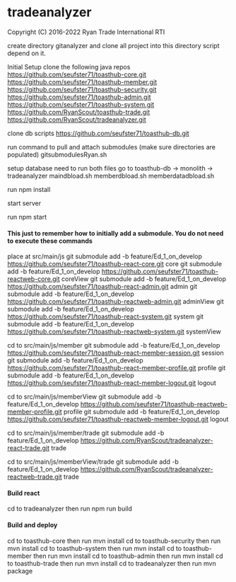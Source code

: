 # tradeanalyzer

Copyright (C) 2016-2022 Ryan Trade International RTI


create directory gitanalyzer and clone all project into this directory  script depend on it. 

Initial Setup
clone the following java repos
https://github.com/seufster71/toasthub-core.git
https://github.com/seufster71/toasthub-member.git
https://github.com/seufster71/toasthub-security.git
https://github.com/seufster71/toasthub-admin.git
https://github.com/seufster71/toasthub-system.git
https://github.com/RyanScout/toasthub-trade.git
https://github.com/RyanScout/tradeanalyzer.git

clone db scripts
https://github.com/seufster71/toasthub-db.git

run command to pull and attach submodules (make sure directories are populated)
gitsubmodulesRyan.sh

setup database need to run both files
go to toasthub-db -> monolith -> tradeanalyzer
maindbload.sh
memberdbload.sh
memberdatadbload.sh

run npm install

start server

run npm start



#### This just to remember how to initially add a submodule. You do not need to execute these commands ####
place at src/main/js
git submodule add -b feature/Ed_1_on_develop https://github.com/seufster71/toasthub-react-core.git core
git submodule add -b feature/Ed_1_on_develop https://github.com/seufster71/toasthub-reactweb-core.git coreView
git submodule add -b feature/Ed_1_on_develop https://github.com/seufster71/toasthub-react-admin.git admin
git submodule add -b feature/Ed_1_on_develop https://github.com/seufster71/toasthub-reactweb-admin.git adminView
git submodule add -b feature/Ed_1_on_develop https://github.com/seufster71/toasthub-react-system.git system
git submodule add -b feature/Ed_1_on_develop https://github.com/seufster71/toasthub-reactweb-system.git systemView

cd to src/main/js/member
git submodule add -b feature/Ed_1_on_develop https://github.com/seufster71/toasthub-react-member-session.git session
git submodule add -b feature/Ed_1_on_develop https://github.com/seufster71/toasthub-react-member-profile.git profile
git submodule add -b feature/Ed_1_on_develop https://github.com/seufster71/toasthub-react-member-logout.git logout

cd to src/main/js/memberView
git submodule add -b feature/Ed_1_on_develop https://github.com/seufster71/toasthub-reactweb-member-profile.git profile
git submodule add -b feature/Ed_1_on_develop https://github.com/seufster71/toasthub-reactweb-member-logout.git logout

cd to src/main/js/member/trade
git submodule add -b feature/Ed_1_on_develop https://github.com/RyanScout/tradeanalyzer-react-trade.git trade

cd to src/main/js/memberView/trade
git submodule add -b feature/Ed_1_on_develop https://github.com/RyanScout/tradeanalyzer-reactweb-trade.git trade

#### Build react
cd to tradeanalyzer then run npm run build

#### Build and deploy
cd to toasthub-core then run  mvn install
cd to toasthub-security then run  mvn install
cd to toasthub-system then run mvn install
cd to toasthub-member then run  mvn install
cd to toasthub-admin then run  mvn install
cd to toasthub-trade then run  mvn install
cd to tradeanalyzer then run  mvn package
